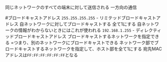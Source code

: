 同じネットワークのすべての端末に対して送信される
一方向の通信

#ブロードキャストアドレス
`255.255.255.255` - リミテッドブロードキャストアドレス
	自ネットワークに対してブロードキャストする
	全て1にする
	自ネットワークの情報がわからないときにはこれが使われる
`192.168.1.255` - ディレクティッドブロードキャストアドレス
	ブロードキャストするネットワークを指定できる
		=つまり、別のネットワークにブロードキャストできる
	ネットワーク部でブロードキャストするネットワークを指定して、ホスト部を全て1にする
	宛先MACアドレスは`FF:FF:FF:FF:FF:FF`となる